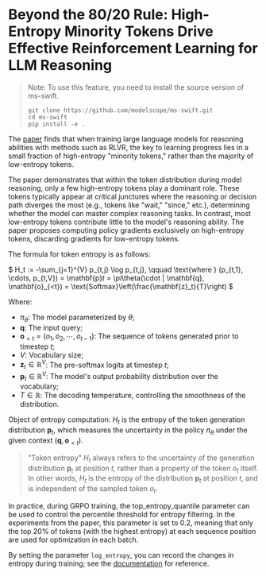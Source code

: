 # Beyond the 80/20 Rule: High-Entropy Minority Tokens Drive Effective Reinforcement Learning for LLM Reasoning

> Note: To use this feature, you need to install the source version of ms-swift.
>```
>git clone https://github.com/modelscope/ms-swift.git
>cd ms-swift
>pip install -e .
>```

The [paper](https://arxiv.org/abs/2506.01939) finds that when training large language models for reasoning abilities with methods such as RLVR, the key to learning progress lies in a small fraction of high-entropy "minority tokens," rather than the majority of low-entropy tokens.

The paper demonstrates that within the token distribution during model reasoning, only a few high-entropy tokens play a dominant role. These tokens typically appear at critical junctures where the reasoning or decision path diverges the most (e.g., tokens like "wait," "since," etc.), determining whether the model can master complex reasoning tasks. In contrast, most low-entropy tokens contribute little to the model's reasoning ability. The paper proposes computing policy gradients exclusively on high-entropy tokens, discarding gradients for low-entropy tokens.

The formula for token entropy is as follows:

$
H_t := -\sum_{j=1}^{V} p_{t,j} \log p_{t,j}, \qquad \text{where } (p_{t,1}, \cdots, p_{t,V}) = \mathbf{p}_t = \pi_\theta(\cdot | \mathbf{q}, \mathbf{o}_{<t}) = \text{Softmax}\left(\frac{\mathbf{z}_t}{T}\right)
$

Where:
- $\pi_\theta$: The model parameterized by $\theta$;
- $\mathbf{q}$: The input query;
- $\mathbf{o}_{<t} = (o_1, o_2, \cdots, o_{t-1})$: The sequence of tokens generated prior to timestep $t$;
- $V$: Vocabulary size;
- $\mathbf{z}_t \in \mathbb{R}^V$: The pre-softmax logits at timestep $t$;
- $\mathbf{p}_t \in \mathbb{R}^V$: The model's output probability distribution over the vocabulary;
- $T \in \mathbb{R}$: The decoding temperature, controlling the smoothness of the distribution.

Object of entropy computation: $H_t$ is the entropy of the token generation distribution $\mathbf{p}_t$, which measures the uncertainty in the policy $\pi_\theta$ under the given context $(\mathbf{q}, \mathbf{o}_{<t})$.

> "Token entropy" $H_t$ always refers to the uncertainty of the generation distribution $\mathbf{p}_t$ at position $t$, rather than a property of the token $o_t$ itself. In other words, $H_t$ is the entropy of the distribution $\mathbf{p}_t$ at position $t$, and is independent of the sampled token $o_t$.

In practice, during GRPO training, the top_entropy_quantile parameter can be used to control the percentile threshold for entropy filtering. In the experiments from the paper, this parameter is set to 0.2, meaning that only the top 20% of tokens (with the highest entropy) at each sequence position are used for optimization in each batch.

By setting the parameter `log_entropy`, you can record the changes in entropy during training; see the [documentation](../GetStarted/GRPO.md#logged-metrics) for reference.
